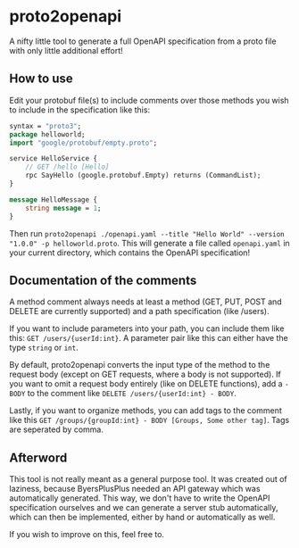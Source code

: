 # proto2openapi

A nifty little tool to generate a full OpenAPI specification from a proto file with only little additional effort!

## How to use

Edit your protobuf file(s) to include comments over those methods you wish to include in the specification like this:

```protobuf
syntax = "proto3";
package helloworld;
import "google/protobuf/empty.proto";

service HelloService {
    // GET /hello [Hello]
    rpc SayHello (google.protobuf.Empty) returns (CommandList);
}

message HelloMessage {
    string message = 1;
}
```

Then run `proto2openapi ./openapi.yaml --title "Hello World" --version "1.0.0" -p helloworld.proto`. This will generate a file called `openapi.yaml` in your current directory, which contains the OpenAPI specification!

## Documentation of the comments

A method comment always needs at least a method (GET, PUT, POST and DELETE are currently supported) and a path specification (like /users).

If you want to include parameters into your path, you can include them like this: `GET /users/{userId:int}`. A parameter pair like this can either have the type `string` or `int`.

By default, proto2openapi converts the input type of the method to the request body (except on GET requests, where a body is not supported). If you want to omit a request body entirely (like on DELETE functions), add a `- BODY` to the comment like `DELETE /users/{userId:int} - BODY`.

Lastly, if you want to organize methods, you can add tags to the comment like this `GET /groups/{groupId:int} - BODY [Groups, Some other tag]`. Tags are seperated by comma.

## Afterword

This tool is not really meant as a general purpose tool. It was created out of laziness, because ByersPlusPlus needed an API gateway which was automatically generated. This way, we don't have to write the OpenAPI specification ourselves and we can generate a server stub automatically, which can then be implemented, either by hand or automatically as well.

If you wish to improve on this, feel free to.
